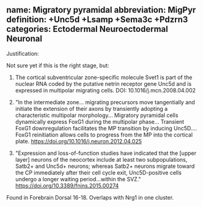 name: Migratory pyramidal
abbreviation: MigPyr
definition: +Unc5d +Lsamp +Sema3c +Pdzrn3 
categories: Ectodermal Neuroectodermal Neuronal
---

Justification:

Not sure yet if this is the right stage, but:

1) The cortical subventricular zone-specific molecule Svet1 
is part of the nuclear RNA coded by the putative netrin 
receptor gene Unc5d and is expressed in multipolar migrating cells.
DOI: 10.1016/j.mcn.2008.04.002

2) "In the intermediate zone... migrating precursors move tangentially and initiate the extension of their axons by transiently adopting a characteristic multipolar morphology... Migratory pyramidal cells dynamically express FoxG1 during the multipolar phase... Transient FoxG1 downregulation facilitates the MP transition by inducing Unc5D.... FoxG1 reinitiation allows cells to progress from the MP into the cortical plate.
https://doi.org/10.1016/j.neuron.2012.04.025

3) "Expression and loss-of-function studies have indicated that the [upper layer] neurons of the neocortex include at least two subpopulations, Satb2+ and Unc5d+ neurons; whereas Satb2+ neurons migrate toward the CP immediately after their cell cycle exit, Unc5D-positive cells undergo a longer waiting period...within the SVZ."
https://doi.org/10.3389/fnins.2015.00274

Found in Forebrain Dorsal 16-18. Overlaps with Nrg1 in one cluster.